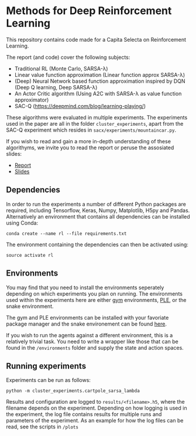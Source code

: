 # Methods for Deep Reinforcement Learning

This repository contains code made for a Capita Selecta on Reinforcement Learning.

The report (and code) cover the following subjects:
- Traditional RL (Monte Carlo, SARSA-λ)
- Linear value function approximation (Linear function approx SARSA-λ)
- (Deep) Neural Network based function approximation inspired by DQN (Deep Q learning, Deep SARSA-λ)
- An Actor Critic algorithm (Using A2C with SARSA-λ as value function approximator)
- SAC-Q (https://deepmind.com/blog/learning-playing/)

These algorithms were evaluated in multiple experiments. 
The experiments used in the paper are all in the folder ```cluster_experiments```, 
apart from the SAC-Q experiment which resides in ```sacx/experiments/mountaincar.py```.

If you wish to read and gain a more in-depth understanding of these algorithyms, we invite you to read the report or peruse the assosiated slides:
- [Report](../master/methods-deep-reinforcement.pdf)
- [Slides](../master/MethodsForDeepRL-Slides.pdf)

## Dependencies
In order to run the experiments a number of different Python packages are required, including Tensorflow, Keras, Numpy, Matplotlib, H5py and Pandas. Alternatively an environment that contains all dependencies can be installed using Conda:

```
conda create --name rl --file requirements.txt
```

The environment containing the dependencies can then be activated using:
```
source activate rl
```
## Environments
You may find that you need to install the environments seperately depending on which experiments you plan on running. The environments used within the experiments here are either [gym](http://gym.openai.com/) environments, [PLE](http://pygame-learning-environment.readthedocs.io/en/latest/), or the snake environment.

The gym and PLE environments can be installed with your favoriate package manager and the snake environement can be found [here](https://github.com/av80r/Gym-Snake).

 If you wish to run the agents against a different environment, this is a relatively trivial task. You need to write a wrapper like those that can be found in the `/environments` folder and supply the state and action spaces.


## Running experiments
Experiments can be run as follows:

```
python -m cluster_experiments.cartpole_sarsa_lambda
```

Results and configuration are logged to `results/<filename>.h5`, where the filename depends on the experiment. Depending on how logging is used in the experiment, the log file contains results for multiple runs and parameters of the experiment. As an example for how the log files can be read, see the scripts in `/plots`  



